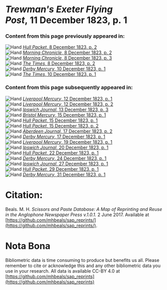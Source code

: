 # *Trewman's Exeter Flying Post*, 11 December 1823, p. 1  
  
### Content from this page previously appeared in:  
![Hand](http://scissorsandpaste.net/wp-content/uploads/2017/06/smallhandpointer.png) [*Hull Packet*, 8 December 1823, p. 2](https://mhbeals.github.io/sap_html/Hull-Packet/Hull-Packet-8-December-1823-p-2)  
![Hand](http://scissorsandpaste.net/wp-content/uploads/2017/06/smallhandpointer.png) [*Morning Chronicle*, 8 December 1823, p. 2](https://mhbeals.github.io/sap_html/Morning-Chronicle/Morning-Chronicle-8-December-1823-p-2)  
![Hand](http://scissorsandpaste.net/wp-content/uploads/2017/06/smallhandpointer.png) [*Morning Chronicle*, 8 December 1823, p. 3](https://mhbeals.github.io/sap_html/Morning-Chronicle/Morning-Chronicle-8-December-1823-p-3)  
![Hand](http://scissorsandpaste.net/wp-content/uploads/2017/06/smallhandpointer.png) [*The Times*, 8 December 1823, p. 2](https://mhbeals.github.io/sap_html/The-Times/The-Times-8-December-1823-p-2)  
![Hand](http://scissorsandpaste.net/wp-content/uploads/2017/06/smallhandpointer.png) [*Derby Mercury*, 10 December 1823, p. 1](https://mhbeals.github.io/sap_html/Derby-Mercury/Derby-Mercury-10-December-1823-p-1)  
![Hand](http://scissorsandpaste.net/wp-content/uploads/2017/06/smallhandpointer.png) [*The Times*, 10 December 1823, p. 1](https://mhbeals.github.io/sap_html/The-Times/The-Times-10-December-1823-p-1)  
  
### Content from this page subsequently appeared in:  
![Hand](http://scissorsandpaste.net/wp-content/uploads/2017/06/smallhandpointer.png) [*Liverpool Mercury*, 12 December 1823, p. 1](https://mhbeals.github.io/sap_html/Liverpool-Mercury/Liverpool-Mercury-12-December-1823-p-1)  
![Hand](http://scissorsandpaste.net/wp-content/uploads/2017/06/smallhandpointer.png) [*Liverpool Mercury*, 12 December 1823, p. 2](https://mhbeals.github.io/sap_html/Liverpool-Mercury/Liverpool-Mercury-12-December-1823-p-2)  
![Hand](http://scissorsandpaste.net/wp-content/uploads/2017/06/smallhandpointer.png) [*Ipswich Journal*, 13 December 1823, p. 3](https://mhbeals.github.io/sap_html/Ipswich-Journal/Ipswich-Journal-13-December-1823-p-3)  
![Hand](http://scissorsandpaste.net/wp-content/uploads/2017/06/smallhandpointer.png) [*Bristol Mercury*, 15 December 1823, p. 1](https://mhbeals.github.io/sap_html/Bristol-Mercury/Bristol-Mercury-15-December-1823-p-1)  
![Hand](http://scissorsandpaste.net/wp-content/uploads/2017/06/smallhandpointer.png) [*Hull Packet*, 15 December 1823, p. 1](https://mhbeals.github.io/sap_html/Hull-Packet/Hull-Packet-15-December-1823-p-1)  
![Hand](http://scissorsandpaste.net/wp-content/uploads/2017/06/smallhandpointer.png) [*Hull Packet*, 15 December 1823, p. 2](https://mhbeals.github.io/sap_html/Hull-Packet/Hull-Packet-15-December-1823-p-2)  
![Hand](http://scissorsandpaste.net/wp-content/uploads/2017/06/smallhandpointer.png) [*Aberdeen Journal*, 17 December 1823, p. 2](https://mhbeals.github.io/sap_html/Aberdeen-Journal/Aberdeen-Journal-17-December-1823-p-2)  
![Hand](http://scissorsandpaste.net/wp-content/uploads/2017/06/smallhandpointer.png) [*Derby Mercury*, 17 December 1823, p. 1](https://mhbeals.github.io/sap_html/Derby-Mercury/Derby-Mercury-17-December-1823-p-1)  
![Hand](http://scissorsandpaste.net/wp-content/uploads/2017/06/smallhandpointer.png) [*Liverpool Mercury*, 19 December 1823, p. 1](https://mhbeals.github.io/sap_html/Liverpool-Mercury/Liverpool-Mercury-19-December-1823-p-1)  
![Hand](http://scissorsandpaste.net/wp-content/uploads/2017/06/smallhandpointer.png) [*Ipswich Journal*, 20 December 1823, p. 1](https://mhbeals.github.io/sap_html/Ipswich-Journal/Ipswich-Journal-20-December-1823-p-1)  
![Hand](http://scissorsandpaste.net/wp-content/uploads/2017/06/smallhandpointer.png) [*Hull Packet*, 22 December 1823, p. 1](https://mhbeals.github.io/sap_html/Hull-Packet/Hull-Packet-22-December-1823-p-1)  
![Hand](http://scissorsandpaste.net/wp-content/uploads/2017/06/smallhandpointer.png) [*Derby Mercury*, 24 December 1823, p. 1](https://mhbeals.github.io/sap_html/Derby-Mercury/Derby-Mercury-24-December-1823-p-1)  
![Hand](http://scissorsandpaste.net/wp-content/uploads/2017/06/smallhandpointer.png) [*Ipswich Journal*, 27 December 1823, p. 1](https://mhbeals.github.io/sap_html/Ipswich-Journal/Ipswich-Journal-27-December-1823-p-1)  
![Hand](http://scissorsandpaste.net/wp-content/uploads/2017/06/smallhandpointer.png) [*Hull Packet*, 29 December 1823, p. 1](https://mhbeals.github.io/sap_html/Hull-Packet/Hull-Packet-29-December-1823-p-1)  
![Hand](http://scissorsandpaste.net/wp-content/uploads/2017/06/smallhandpointer.png) [*Derby Mercury*, 31 December 1823, p. 1](https://mhbeals.github.io/sap_html/Derby-Mercury/Derby-Mercury-31-December-1823-p-1)  


# Citation: 

Beals. M. H. *Scissors and Paste Database: A Map of Reprinting and Reuse in the Anglophone Newspaper Press v.1.0.1.* 2 June 2017. Available at [https://github.com/mhbeals/sap_reprints/](https://github.com/mhbeals/sap_reprints/). 

# Nota Bona

Bibliometric data is time consuming to produce but benefits us all. Please remember to cite or acknowledge this and any other bibliometric data you use in your research. All data is available CC-BY 4.0 at [https://github.com/mhbeals/sap_reprints](https://github.com/mhbeals/sap_reprints)